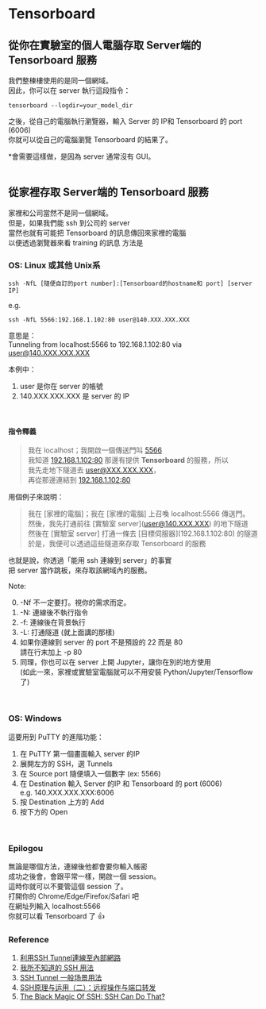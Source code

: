 
# Tensorboard

## 從你在實驗室的個人電腦存取 Server端的 Tensorboard 服務  
我們整棟樓使用的是同一個網域。  
因此，你可以在 server 執行這段指令：  
```shell
tensorboard --logdir=your_model_dir
```
之後，從自己的電腦執行瀏覽器，輸入 Server 的 IP和 Tensorboard 的 port (6006)  
你就可以從自己的電腦瀏覽 Tensorboard 的結果了。  

\*會需要這樣做，是因為 server 通常沒有 GUI。
<br>
<br>

## 從家裡存取 Server端的 Tensorboard 服務
家裡和公司當然不是同一個網域。  
但是，如果我們能 ssh 到公司的 server  
當然也就有可能把 Tensorboard 的訊息傳回來家裡的電腦  
以便透過瀏覽器來看 training 的訊息
方法是

### OS: Linux 或其他 Unix系
```shell
ssh -NfL [隨便自訂的port number]:[Tensorboard的hostname和 port] [server IP]
```

e.g.  
```
ssh -NfL 5566:192.168.1.102:80 user@140.XXX.XXX.XXX  
```
意思是：  
Tunneling from localhost:5566 to 192.168.1.102:80 via user@140.XXX.XXX.XXX

本例中：

1. user 是你在 server 的帳號
2. 140.XXX.XXX.XXX 是 server 的 IP

<br>

#### 指令釋義
> 我在 localhost；我開啟一個傳送門叫 [5566]()  
> 我知道 [192.168.1.102:80]() 那邊有提供 **Tensorboard** 的服務，所以  
> 我先走地下隧道去 user@XXX.XXX.XXX，  
> 再從那邊連結到 [192.168.1.102:80]()  

用個例子來說明：  
> 我在 [家裡的電腦]；我在 [家裡的電腦] 上召喚 localhost:5566 傳送門。  
> 然後，我先打通前往 \[實驗室 server\](user@140.XXX.XXX) 的地下隧道  
> 然後在 [實驗室 server] 打通一條去 \[目標伺服器\](192.168.1.102:80) 的隧道  
> 於是，我便可以透過這些隧道來存取 Tensorboard 的服務

也就是說，你透過「能用 ssh 連線到 server」的事實  
把 server 當作跳板，來存取該網域內的服務。


Note:

0. -Nf 不一定要打。視你的需求而定。
1. -N: 連線後不執行指令
2. -f: 連線後在背景執行
3. -L: 打通隧道 (就上面講的那樣)
4. 如果你連線到 server 的 port 不是預設的 22 而是 80  
   請在行末加上 -p 80
5. 同理，你也可以在 server 上開 Jupyter，讓你在別的地方使用  
(如此一來，家裡或實驗室電腦就可以不用安裝 Python/Jupyter/Tensorflow 了)

<br>

### OS: Windows
這要用到 PuTTY 的進階功能：

1. 在 PuTTY 第一個畫面輸入 server 的IP
2. 展開左方的 SSH，選 Tunnels
3. 在 Source port 隨便填入一個數字 (ex: 5566)
4. 在 Destination 輸入 Server 的IP 和 Tensorboard 的 port (6006)  
   e.g. 140.XXX.XXX.XXX:6006
5. 按 Destination 上方的 Add
6. 按下方的 Open

<br>

### Epilogou
無論是哪個方法，連線後他都會要你輸入帳密  
成功之後會，會跟平常一樣，開啟一個 session。  
這時你就可以不要管這個 session 了。  
打開你的 Chrome/Edge/Firefox/Safari 吧  
在網址列輸入 localhost:5566  
你就可以看 Tensorboard 了 :thumbsup:


### Reference
1. [利用SSH Tunnel連線至內部網路](http://gwokae.mewggle.com/wordpress/2010/08/%E5%88%A9%E7%94%A8ssh-tunnel%E9%80%A3%E7%B7%9A%E8%87%B3%E5%85%A7%E9%83%A8%E7%B6%B2%E8%B7%AF/)
0. [我所不知道的 SSH 用法](http://chimerhapsody.blogspot.tw/2015/09/ssh.html)
2. [SSH Tunnel 一般场景用法](http://blog.csdn.net/wxqee/article/details/49234595)
3. [SSH原理与运用（二）：远程操作与端口转发](http://www.ruanyifeng.com/blog/2011/12/ssh_port_forwarding.html)
4. [The Black Magic Of SSH: SSH Can Do That?](https://vimeo.com/54505525)

